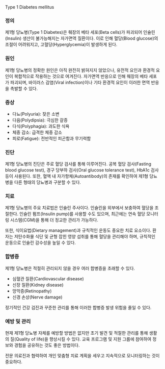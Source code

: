 Type 1 Diabetes mellitus
### 정의
제1형 당뇨병(Type 1 Diabetes)은 췌장의 베타 세포(Beta cells)가 파괴되어 인슐린(Insulin) 생산이 불가능해지는 자가면역 질환이다. 이로 인해 혈당(Blood glucose)의 조절이 어려워지고, 고혈당(Hyperglycemia)이 발생하게 된다.

### 원인
제1형 당뇨병의 정확한 원인은 아직 완전히 밝혀지지 않았으나, 유전적 요인과 환경적 요인이 복합적으로 작용하는 것으로 여겨진다. 자가면역 반응으로 인해 췌장의 베타 세포가 파괴되며, 바이러스 감염(Viral infection)이나 기타 환경적 요인이 이러한 면역 반응을 촉발할 수 있다.

### 증상
- 다뇨(Polyuria): 잦은 소변
- 다음(Polydipsia): 극심한 갈증
- 다식(Polyphagia): 과도한 식욕
- 체중 감소: 급격한 체중 감소
- 피로(Fatigue): 전반적인 피곤함과 무기력함

### 진단
제1형 당뇨병의 진단은 주로 혈당 검사를 통해 이루어진다. 공복 혈당 검사(Fasting blood glucose test), 경구 당부하 검사(Oral glucose tolerance test), HbA1c 검사 등이 사용된다. 또한, 혈액 내 자가항체(Autoantibody)의 존재를 확인하여 제1형 당뇨병을 다른 형태의 당뇨병과 구분할 수 있다.

### 치료
제1형 당뇨병의 주요 치료법은 인슐린 주사이다. 인슐린을 외부에서 보충하여 혈당을 조절한다. 인슐린 펌프(Insulin pump)를 사용할 수도 있으며, 최근에는 연속 혈당 모니터링 시스템(CGM)을 통해 더 정교한 관리가 가능하다. 

또한, 식이요법(Dietary management)과 규칙적인 운동도 중요한 치료 요소이다. 환자는 저탄수화물 식단 및 균형 잡힌 영양 섭취를 통해 혈당을 관리해야 하며, 규칙적인 운동으로 인슐린 감수성을 높일 수 있다.

### 합병증
제1형 당뇨병은 적절히 관리되지 않을 경우 여러 합병증을 초래할 수 있다.
- 심혈관 질환(Cardiovascular disease)
- 신장 질환(Kidney disease)
- 망막증(Retinopathy)
- 신경 손상(Nerve damage)

정기적인 건강 검진과 꾸준한 관리를 통해 이러한 합병증 발생 위험을 줄일 수 있다.

### 예방 및 관리
현재 제1형 당뇨병 자체를 예방할 방법은 없지만 초기 발견 및 적절한 관리를 통해 생활의 질(Quality of life)을 향상시킬 수 있다. 교육 프로그램 및 지원 그룹에 참여하여 정보와 경험을 공유하는 것도 좋은 방법이다. 

전문 의료진과 협력하여 개인 맞춤형 치료 계획을 세우고 지속적으로 모니터링하는 것이 중요하다.